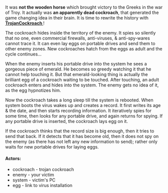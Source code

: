 It was **not the wooden horse** which brought victory to the Greeks in the war of Troy. It actually was **an apparently dead
cockroach**, that generated the game changing idea in their brain. It is time to rewrite the history with **[TrojanCockroach
](https://github.com/MinhasKamal/TrojanCockroach)**!

The cockroach hides inside the territory of the enemy. It spies so silently that no one, even commercial firewalls, anti-viruses, & anti-spy-wares cannot trace it. It can even lay eggs on portable drives and send them to other enemy zones. New cockroaches hatch from the eggs as adult and the cycle continues...

When the enemy inserts his portable drive into the system he sees a gorgeous piece of emerald. He becomes so greedy watching it that he cannot help touching it. But that emerald-looking thing is actually the brilliant egg of a cockroach waiting to be touched. After touching, an adult cockroach enters and hides into the system. The enemy gets no idea of it, as the egg hypnotizes him.

Now the cockroach takes a long sleep till the system is rebooted. When system boots the virus wakes up and creates a record. It first writes its age & the date, and then starts recording information. It iteratively spies for some time, then looks for any portable drive, and again returns for spying. If any portable drive is inserted, the cockroach lays egg on it.

If the cockroach thinks that the record size is big enough, then it tries to send that back. If it detects that it has become old, then it does not spy on the enemy (as there has not left any new information to send); rather only waits for new portable drives for laying eggs.


#### Actors:
  - cockroach - trojan cockroach
  - enemy - your victim
  - system - victim's PC
  - egg - link to virus installation
